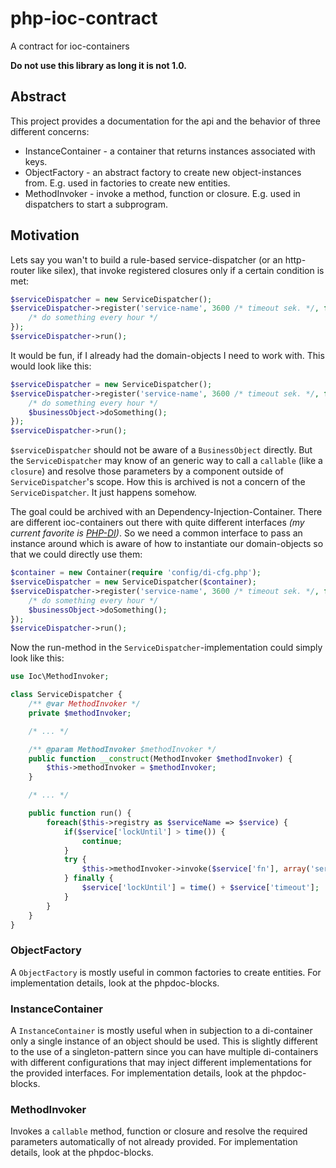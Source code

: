 php-ioc-contract
================

A contract for ioc-containers

**Do not use this library as long it is not 1.0.**

## Abstract

This project provides a documentation for the api and the behavior of three different concerns:

* InstanceContainer - a container that returns instances associated with keys.
* ObjectFactory - an abstract factory to create new object-instances from. E.g. used in factories to create new entities.
* MethodInvoker - invoke a method, function or closure. E.g. used in dispatchers to start a subprogram.


## Motivation

Lets say you wan't to build a rule-based service-dispatcher (or an http-router like silex), that invoke registered closures only if a certain condition is met:

```PHP
$serviceDispatcher = new ServiceDispatcher();
$serviceDispatcher->register('service-name', 3600 /* timeout sek. */, function () {
	/* do something every hour */
});
$serviceDispatcher->run();
```

It would be fun, if I already had the domain-objects I need to work with. This would look like this:

```PHP
$serviceDispatcher = new ServiceDispatcher();
$serviceDispatcher->register('service-name', 3600 /* timeout sek. */, function (BusinessObject $businessObject) {
	/* do something every hour */
	$businessObject->doSomething();
});
$serviceDispatcher->run();
```

`$serviceDispatcher` should not be aware of a `BusinessObject` directly. But the `ServiceDispatcher` may know of an generic way to call a `callable` (like a `closure`) and resolve those parameters by a component outside of `ServiceDispatcher`'s scope. How this is archived is not a concern of the `ServiceDispatcher`. It just happens somehow.

The goal could be archived with an Dependency-Injection-Container. There are different ioc-containers out there with quite different interfaces *(my current favorite is [PHP-DI](http://php-di.org/))*. So we need a common interface to pass an instance around which is aware of how to instantiate our domain-objects so that we could directly use them:
 
```PHP
$container = new Container(require 'config/di-cfg.php');
$serviceDispatcher = new ServiceDispatcher($container);
$serviceDispatcher->register('service-name', 3600 /* timeout sek. */, function (BusinessObject $businessObject) {
	/* do something every hour */
	$businessObject->doSomething();
});
$serviceDispatcher->run();
```

Now the run-method in the `ServiceDispatcher`-implementation could simply look like this:

```PHP
use Ioc\MethodInvoker;

class ServiceDispatcher {
	/** @var MethodInvoker */
	private $methodInvoker;

	/* ... */

	/** @param MethodInvoker $methodInvoker */
	public function __construct(MethodInvoker $methodInvoker) {
		$this->methodInvoker = $methodInvoker;
	}

	/* ... */

	public function run() {
		foreach($this->registry as $serviceName => $service) {
			if($service['lockUntil'] > time()) {
				continue;
			}
			try {
				$this->methodInvoker->invoke($service['fn'], array('serviceName' => $serviceName));
			} finally {
				$service['lockUntil'] = time() + $service['timeout'];
			}
		}
	}
}
```

### ObjectFactory

A `ObjectFactory` is mostly useful in common factories to create entities. For implementation details, look at the phpdoc-blocks.

### InstanceContainer

A `InstanceContainer` is mostly useful when in subjection to a di-container only a single instance of an object should be used. This is slightly different to the use of a singleton-pattern since you can have multiple di-containers with different configurations that may inject different implementations for the provided interfaces. For implementation details, look at the phpdoc-blocks.

### MethodInvoker

Invokes a `callable` method, function or closure and resolve the required parameters automatically of not already
provided. For implementation details, look at the phpdoc-blocks. 
